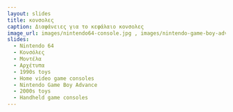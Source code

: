 ```yaml
---
layout: slides
title: κονσολες
caption: Διαφάνειες για το κεφάλαιο κονσολες
image_url: images/nintendo64-console.jpg , images/nintendo-game-boy-advance.jpg
slides:
  - Nintendo 64 
  - Κονσόλες
  - Μοντέλα
  - Αρχέτυπα
  - 1990s toys
  - Home video game consoles
  - Nintendo Game Boy Advance
  - 2000s toys
  - Handheld game consoles
---
```


